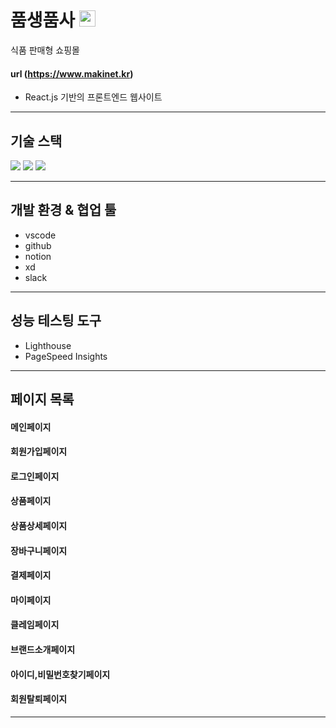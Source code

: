# 품생품사 <img src="https://user-images.githubusercontent.com/83055563/161244392-acdf589d-4fd4-4641-955d-68a82e8d938c.svg" width="26" height="26" />    
식품 판매형 쇼핑몰

#### url (https://www.makinet.kr)

- React.js 기반의 프론트엔드 웹사이트

---


## 기술 스택
<div>
  <img src="https://img.shields.io/badge/React-00ADD8?style=plastic&logo=React&logoColor=fff"/>
  <img src="https://img.shields.io/badge/JavaScript-%23F7DF1E?style=plastic&logo=javascript&logoColor=fff"/>
  <img src="https://img.shields.io/badge/styledComponents-DB7093?style=plastic&logo=styled-components&logoColor=fff"/>
</div>

---

## 개발 환경 & 협업 툴
- vscode
- github
- notion
- xd
- slack

---

## 성능 테스팅 도구
- Lighthouse
- PageSpeed Insights

---

## 페이지 목록

#### 메인페이지

#### 회원가입페이지

#### 로그인페이지

#### 상품페이지

#### 상품상세페이지

#### 장바구니페이지

#### 결제페이지

#### 마이페이지

#### 클레임페이지

#### 브랜드소개페이지

#### 아이디,비밀번호찾기페이지

#### 회원탈퇴페이지

---
